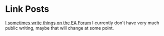 # Link Posts
[I sometimes write things on the EA Forum](https://forum.effectivealtruism.org/users/calebp)
I currently don't have very much public writing, maybe that will change at some point.
